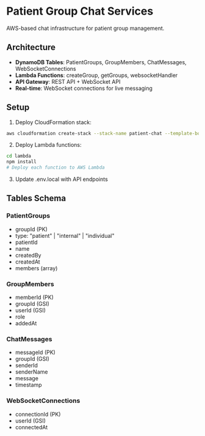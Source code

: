 # Patient Group Chat Services

AWS-based chat infrastructure for patient group management.

## Architecture

- **DynamoDB Tables**: PatientGroups, GroupMembers, ChatMessages, WebSocketConnections
- **Lambda Functions**: createGroup, getGroups, websocketHandler
- **API Gateway**: REST API + WebSocket API
- **Real-time**: WebSocket connections for live messaging

## Setup

1. Deploy CloudFormation stack:
```bash
aws cloudformation create-stack --stack-name patient-chat --template-body file://cloudformation/chat-infrastructure.yaml --capabilities CAPABILITY_IAM
```

2. Deploy Lambda functions:
```bash
cd lambda
npm install
# Deploy each function to AWS Lambda
```

3. Update .env.local with API endpoints

## Tables Schema

### PatientGroups
- groupId (PK)
- type: "patient" | "internal" | "individual"
- patientId
- name
- createdBy
- createdAt
- members (array)

### GroupMembers
- memberId (PK)
- groupId (GSI)
- userId (GSI)
- role
- addedAt

### ChatMessages
- messageId (PK)
- groupId (GSI)
- senderId
- senderName
- message
- timestamp

### WebSocketConnections
- connectionId (PK)
- userId (GSI)
- connectedAt
